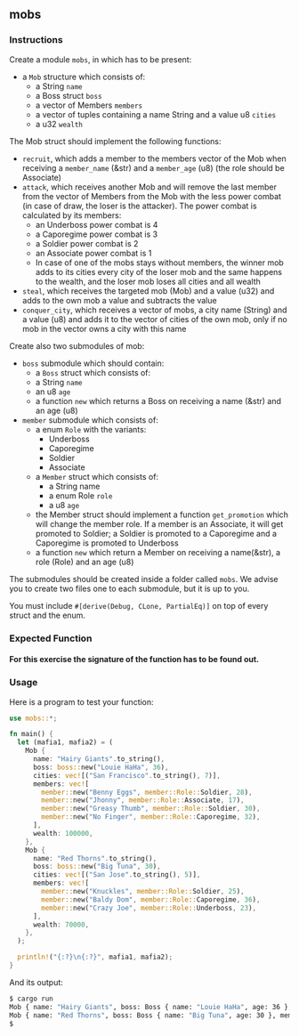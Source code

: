 ## mobs

### Instructions

Create a module `mobs`, in which has to be present:

- a `Mob` structure which consists of:
  - a String `name`
  - a Boss struct `boss`
  - a vector of Members `members`
  - a vector of tuples containing a name String and a value u8 `cities`
  - a u32 `wealth`

The Mob struct should implement the following functions:

- `recruit`, which adds a member to the members vector of the Mob when receiving a `member_name` (&str) and a `member_age` (u8) (the role should be Associate)
- `attack`, which receives another Mob and will remove the last member from the vector of Members from the Mob with the less power combat (in case of draw, the loser is the attacker). The power combat is calculated by its members:
  - an Underboss power combat is 4
  - a Caporegime power combat is 3
  - a Soldier power combat is 2
  - an Associate power combat is 1
  - In case of one of the mobs stays without members, the winner mob adds to its cities every city of the loser mob and the same happens to the wealth, and the loser mob loses all cities and all wealth
- `steal`, which receives the targeted mob (Mob) and a value (u32) and adds to the own mob a value and subtracts the value
- `conquer_city`, which receives a vector of mobs, a city name (String) and a value (u8) and adds it to the vector of cities of the own mob, only if no mob in the vector owns a city with this name

Create also two submodules of mob:

- `boss` submodule which should contain:
  - a `Boss` struct which consists of:
  - a String `name`
  - an u8 `age`
  - a function `new` which returns a Boss on receiving a name (&str) and an age (u8)
- `member` submodule which consists of:
  - a enum `Role` with the variants:
    - Underboss
    - Caporegime
    - Soldier
    - Associate
  - a `Member` struct which consists of:
    - a String name
    - a enum Role `role`
    - a u8 `age`
  - the Member struct should implement a function `get_promotion` which will change the member role. If a member is an Associate, it will get promoted to Soldier; a Soldier is promoted to a Caporegime and a Caporegime is promoted to Underboss
  - a function `new` which return a Member on receiving a name(&str), a role (Role) and an age (u8)

The submodules should be created inside a folder called `mobs`. We advise you to create two files one to each submodule, but it is up to you.

You must include `#[derive(Debug, CLone, PartialEq)]` on top of every struct and the enum.

### Expected Function

#### For this exercise the signature of the function has to be found out.

### Usage

Here is a program to test your function:

```rust
use mobs::*;

fn main() {
  let (mafia1, mafia2) = (
    Mob {
      name: "Hairy Giants".to_string(),
      boss: boss::new("Louie HaHa", 36),
      cities: vec![("San Francisco".to_string(), 7)],
      members: vec![
        member::new("Benny Eggs", member::Role::Soldier, 28),
        member::new("Jhonny", member::Role::Associate, 17),
        member::new("Greasy Thumb", member::Role::Soldier, 30),
        member::new("No Finger", member::Role::Caporegime, 32),
      ],
      wealth: 100000,
    },
    Mob {
      name: "Red Thorns".to_string(),
      boss: boss::new("Big Tuna", 30),
      cities: vec![("San Jose".to_string(), 5)],
      members: vec![
        member::new("Knuckles", member::Role::Soldier, 25),
        member::new("Baldy Dom", member::Role::Caporegime, 36),
        member::new("Crazy Joe", member::Role::Underboss, 23),
      ],
      wealth: 70000,
    },
  );

  println!("{:?}\n{:?}", mafia1, mafia2);
}
```

And its output:

```sh
$ cargo run
Mob { name: "Hairy Giants", boss: Boss { name: "Louie HaHa", age: 36 }, members: [Member { name: "Benny Eggs", role: Soldier, age: 28 }, Member { name: "Jhonny", role: Associate, age: 17 }, Member { name: "Greasy Thumb", role: Soldier, age: 30 }, Member { name: "No Finger", role: Caporegime, age: 32 }], cities: [("San Francisco", 7)], wealth: 100000 }
Mob { name: "Red Thorns", boss: Boss { name: "Big Tuna", age: 30 }, members: [Member { name: "Knuckles", role: Soldier, age: 25 }, Member { name: "Baldy Dom", role: Caporegime, age: 36 }, Member { name: "Crazy Joe", role: Underboss, age: 23 }], cities: [("San Jose", 5)], wealth: 70000 }
$
```
